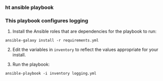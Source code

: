 ### ht ansible playbook

### This playbook configures logging 

1. Install the Ansible roles that are dependencies for the playbook to run:

`ansible-galaxy install -r requirements.yml`


2. Edit the variables in `inventory` to reflect the values appropriate for your install.

3. Run the playbook:

`ansible-playbook -i inventory logging.yml`

